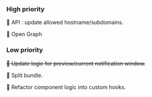 ### High priority

📌 API : update allowed hostname/subdomains.

📌 Open Graph

### Low priority

~~📌 Update logic for preview/current notification window.~~

📌 Split bundle.

📌 Refactor component logic into custom hooks.
